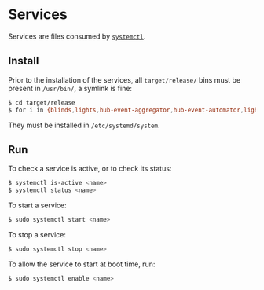 # Services

Services are files consumed by
[`systemctl`](https://en.wikipedia.org/wiki/Systemd).

## Install

Prior to the installation of the services, all `target/release/` bins must be present in `/usr/bin/`, a symlink is fine:

```sh
$ cd target/release
$ for i in {blinds,lights,hub-event-aggregator,hub-event-automator,lights,nilan,ui,victron,weather,kia,alfen} ; do sudo ln -s "$(pwd)/$i" /usr/bin/$i; done
```

They must be installed in `/etc/systemd/system`.

## Run

To check a service is active, or to check its status:

```sh
$ systemctl is-active <name>
$ systemctl status <name>
```

To start a service:

```sh
$ sudo systemctl start <name>
```

To stop a service:

```sh
$ sudo systemctl stop <name>
```

To allow the service to start at boot time, run:

```sh
$ sudo systemctl enable <name>
```
